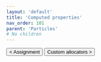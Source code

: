 ```yaml
---
layout: 'default'
title: 'Computed properties'
nav_order: 101
parent: 'Particles'
# No children
---
```



<button class="btn btn-outline" href="/particles\assignment.md">< Assignment</button>
<button class="btn btn-outline" href="/particles\custom-allocators.md">Custom allocators ></button>

